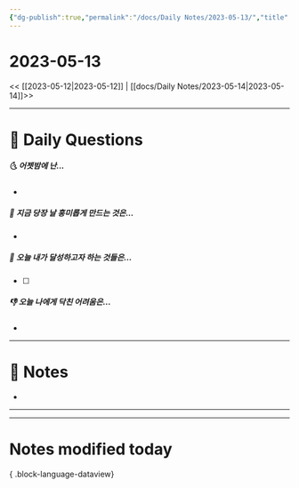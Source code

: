```yaml
---
{"dg-publish":true,"permalink":"/docs/Daily Notes/2023-05-13/","title":"2023-05-13","tags":[" DailyNote "]}
---
```



# 2023-05-13

<< [[2023-05-12\|2023-05-12]] | [[docs/Daily Notes/2023-05-14\|2023-05-14]]>>

---

# 📅 Daily Questions

##### 🌜 어젯밤에 난...

- 

##### 🙌 지금 당장 날 흥미롭게 만드는 것은...

- 

##### 🚀 오늘 내가 달성하고자 하는 것들은...

- [ ] 

##### 👎 오늘 나에게 닥친 어려움은...

- 

---

# 📝 Notes

- 

___



---

# Notes modified today


{ .block-language-dataview}
